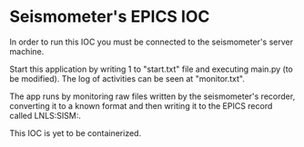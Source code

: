 # Seismometer's EPICS IOC

In order to run this IOC you must be connected to the seismometer's server machine.

Start this application by writing 1 to "start.txt" file and executing main.py (to be modified). The log of activities can be seen at "monitor.txt".

The app runs by monitoring raw files written by the seismometer's recorder, converting it to a known format and then writing it to the EPICS record called LNLS:SISM:.

This IOC is yet to be containerized.
